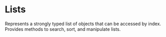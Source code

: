 # Lists
Represents a strongly typed list of objects that can be accessed by index. Provides methods to search, sort, and manipulate lists.